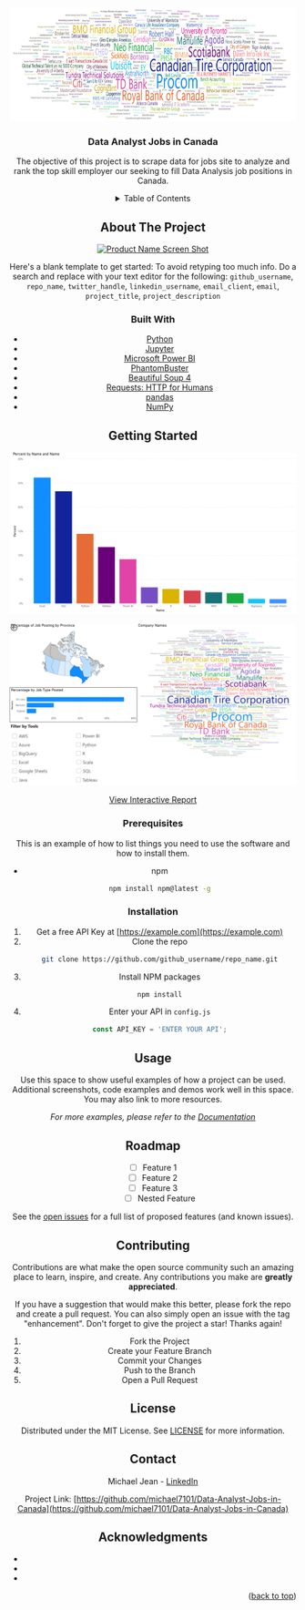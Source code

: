 <!-- PROJECT LOGO -->
<br />
<div align="center">
  <a href="https://github.com/github_username/repo_name">
    <img src="Code/Power_BI/Images/Job_data.jpg" alt="Logo" width="1800" height="200">
  </a>

<h3 align="center">Data Analyst Jobs in Canada</h3>

  <p align="center">
    The objective of this project is to scrape data for jobs site to analyze and rank the top skill employer our seeking to fill Data Analysis job positions in Canada.



<!-- TABLE OF CONTENTS -->
<details>
  <summary>Table of Contents</summary>
  <ol>
    <li>
      <a href="#about-the-project">About The Project</a>
      <ul>
        <li><a href="#built-with">Built With</a></li>
      </ul>
    </li>
    <li>
      <a href="#getting-started">Getting Started</a>
      <ul>
        <li><a href="#prerequisites">Prerequisites</a></li>
        <li><a href="#installation">Installation</a></li>
      </ul>
    </li>
    <li><a href="#usage">Usage</a></li>
    <li><a href="#roadmap">Roadmap</a></li>
    <li><a href="#contributing">Contributing</a></li>
    <li><a href="#license">License</a></li>
    <li><a href="#contact">Contact</a></li>
    <li><a href="#acknowledgments">Acknowledgments</a></li>
  </ol>
</details>



<!-- ABOUT THE PROJECT -->
## About The Project

[![Product Name Screen Shot][product-screenshot]](https://example.com)

Here's a blank template to get started: To avoid retyping too much info. Do a search and replace with your text editor for the following: `github_username`, `repo_name`, `twitter_handle`, `linkedin_username`, `email_client`, `email`, `project_title`, `project_description`




### Built With

* [Python][Python-url]
* [Jupyter][Jupyter-url]
* [Microsoft Power BI][PowerBI-url]
* [PhantomBuster][PhantomBuster-url]
* [Beautiful Soup 4][Beautiful-Soup-4-url]
* [Requests: HTTP for Humans][Requests:-HTTP-for-Humans-url]
* [pandas][pandas-url]
* [NumPy][NumPy-url]




<!-- GETTING STARTED -->
## Getting Started

![](Code/Power_BI/Images/job-data-0.jpg)

![](Code/Power_BI/Images/job-data-1.jpg)

[View Interactive Report](https://app.powerbi.com/view?r=eyJrIjoiMDk0NjE1NDgtY2IyOC00OTgzLWE0YzktMTJkYTY2ODlhOGMzIiwidCI6Ijg4ZTM4Mzc0LTNjY2MtNDc1Zi1iY2NmLTlkYjg5NGM4MDI4ZiJ9&pageName=ReportSection3965678a7317d91d7e4c)



### Prerequisites

This is an example of how to list things you need to use the software and how to install them.
* npm
  ```sh
  npm install npm@latest -g
  ```

### Installation

1. Get a free API Key at [https://example.com](https://example.com)
2. Clone the repo
   ```sh
   git clone https://github.com/github_username/repo_name.git
   ```
3. Install NPM packages
   ```sh
   npm install
   ```
4. Enter your API in `config.js`
   ```js
   const API_KEY = 'ENTER YOUR API';
   ```




<!-- USAGE EXAMPLES -->
## Usage

Use this space to show useful examples of how a project can be used. Additional screenshots, code examples and demos work well in this space. You may also link to more resources.

_For more examples, please refer to the [Documentation](https://example.com)_




<!-- ROADMAP -->
## Roadmap

- [ ] Feature 1
- [ ] Feature 2
- [ ] Feature 3
    - [ ] Nested Feature

See the [open issues](https://github.com/github_username/repo_name/issues) for a full list of proposed features (and known issues).




<!-- CONTRIBUTING -->
## Contributing

Contributions are what make the open source community such an amazing place to learn, inspire, and create. Any contributions you make are **greatly appreciated**.

If you have a suggestion that would make this better, please fork the repo and create a pull request. You can also simply open an issue with the tag "enhancement".
Don't forget to give the project a star! Thanks again!

1. Fork the Project
2. Create your Feature Branch
3. Commit your Changes
4. Push to the Branch
5. Open a Pull Request




<!-- LICENSE -->
## License

Distributed under the MIT License. See [LICENSE][LICENSE-url] for more information.




<!-- CONTACT -->
## Contact

Michael Jean -  [LinkedIn](https://www.linkedin.com/in/michaeljean7101/)

Project Link: [https://github.com/michael7101/Data-Analyst-Jobs-in-Canada](https://github.com/michael7101/Data-Analyst-Jobs-in-Canada)



<!-- ACKNOWLEDGMENTS -->
## Acknowledgments

* []()
* []()
* []()



<p align="right">(<a href="#readme-top">back to top</a>)</p>




[product-screenshot]: images/screenshot.png
[Python-url]: https://www.python.org/
[Jupyter-url]: https://jupyter.org/
[PowerBI-url]: https://powerbi.microsoft.com/en-gb/
[PhantomBuster-url]: https://phantombuster.com/
[Beautiful-Soup-4-url]: https://beautiful-soup-4.readthedocs.io/en/latest/#
[Requests:-HTTP-for-Humans-url]: https://requests.readthedocs.io/en/latest/
[pandas-url]: https://pandas.pydata.org/
[NumPy-url]: https://numpy.org/ 
[LICENSE-url]: https://github.com/michael7101/Data-Analyst-Jobs-in-Canada/blob/b346a5f7ece8aab1d0bc7154f22f8102ac948367/LICENSE